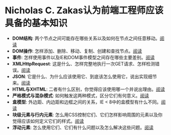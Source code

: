 # Nicholas C. Zakas认为前端工程师应该具备的基本知识

* __DOM结构__: 两个节点之间可能存在哪些关系以及如何在节点之间任意移动。[阅读](https://github.com/alvinhui/alvinhui.github.io/tree/master/basic-knowledge/part1/DOM-structure)
* __DOM操作__: 怎样添加、删除、移动、复制、创建和查找节点。[阅读](https://github.com/alvinhui/alvinhui.github.io/tree/master/basic-knowledge/part1/DOM-manipulation)
* __事件__: 怎样使用事件以及IE和DOM事件模型之间存在哪些主要差别。[阅读](https://github.com/alvinhui/alvinhui.github.io/tree/master/basic-knowledge/part1/Event)
* __XMLHttpRequest__: 这是什么、怎样完整地执行一次GET请求、怎样检测错误。[阅读](https://github.com/alvinhui/alvinhui.github.io/tree/master/basic-knowledge/part1/XMLHttpRequest)
* __JSON__: 它是什么、为什么应该使用它、到底该怎么使用它，说出实现细节来。[阅读](https://github.com/alvinhui/alvinhui.github.io/tree/master/basic-knowledge/part1/JSON)
* __HTML与XHTML__: 二者有什么区别，你觉得应该使用哪一个并说出理由。[阅读](https://github.com/alvinhui/alvinhui.github.io/tree/master/basic-knowledge/part1/XHTML-HTML)
* __严格模式与混杂模式__: 如何触发这两种模式，区分它们有何意义。[阅读](https://github.com/alvinhui/html5/tree/master/DOCTYPE/%E6%B5%8F%E8%A7%88%E5%99%A8%E6%A8%A1%E5%BC%8F)
* __盒模型__: 外边距、内边距和边框之间的关系，IE < 8中的盒模型有什么不同。[阅读](https://github.com/alvinhui/alvinhui.github.io/tree/master/basic-knowledge/part1/Box)
* __块级元素与行内元素__: 怎么用CSS控制它们、它们怎样影响周围的元素以及你觉得应该如何定义它们的样式。[阅读](https://github.com/alvinhui/alvinhui.github.io/tree/master/basic-knowledge/part1/Block-Inline)
* __浮动元素__: 怎么使用它们、它们有什么问题以及怎么解决这些问题。[阅读](https://github.com/alvinhui/alvinhui.github.io/tree/master/basic-knowledge/part1/Float)
